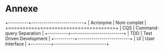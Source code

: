 # Annexe

+----------+--------------------------+
| Acronyme | Nom complet              |
+==========+==========================+
| CQS      | Command-query Separation |
+----------+--------------------------+
| TDD      | Test Driven Development  |
+----------+--------------------------+
| UI       | User Interface           |
+----------+--------------------------+
